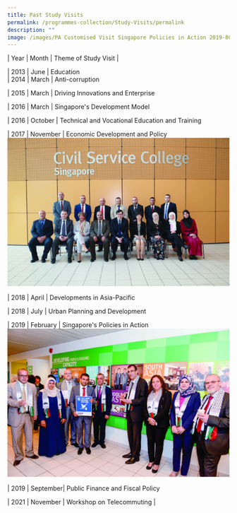 ```yaml
---
title: Past Study Visits
permalink: /programmes-collection/Study-Visits/permalink
description: ""
image: /images/PA Customised Visit Singapore Policies in Action 2019-80.jpg
---
```

| Year | Month | Theme of Study Visit |

| 2013    | June     | Education    
| 2014 | March | Anti-corruption 

| 2015 | March | Driving Innovations and Enterprise

| 2016 | March | Singapore's Development Model 

| 2016 | October | Technical and Vocational Education and Training 

| 2017 | November | Economic Development and Policy
![Economic Development and Policy](/images/Study%20Visits/PA%20Customised%20Visit%202017-80.jpg)

 | 2018 | April | Developments in Asia-Pacific 
 
 | 2018 | July | Urban Planning and Development 
 
 | 2019 | February | Singapore's Policies in Action 
 ![Singapore's Policies in Action](/images/Study%20Visits/PA%20Customised%20Visit%20Singapore%20Policies%20in%20Action%202019-80.jpg)
 
| 2019 | September| Public Finance and Fiscal Policy

| 2021 | November | Workshop on Telecommuting |